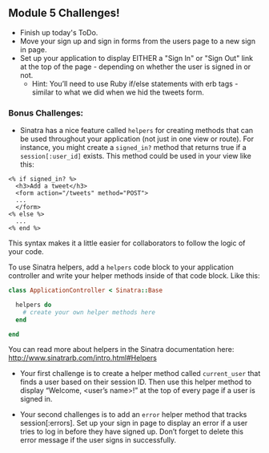 ## Module 5 Challenges!

+ Finish up today's ToDo.
+ Move your sign up and sign in forms from the users page to a new sign in page.
+ Set up your application to display EITHER a "Sign In" or "Sign Out" link at the top of the page - depending on whether the user is signed in or not.
  * Hint: You’ll need to use Ruby if/else statements with erb tags - similar to what we did when we hid the tweets form.

### Bonus Challenges:
+ Sinatra has a nice feature called `helpers` for creating methods that can be used throughout your application (not just in one view or route). For instance, you might create a `signed_in?` method that returns true if a `session[:user_id]` exists. This method could be used in your view like this:

```erb
<% if signed_in? %>
  <h3>Add a tweet</h3>
  <form action="/tweets" method="POST">
  ...
  </form>
<% else %>
  ...
<% end %>
```

This syntax makes it a little easier for collaborators to follow the logic of your code.

To use Sinatra helpers, add a `helpers` code block to your application controller and write your helper methods inside of that code block. Like this:

```ruby
class ApplicationController < Sinatra::Base

  helpers do
    # create your own helper methods here
  end

end
```

You can read more about helpers in the Sinatra documentation here: http://www.sinatrarb.com/intro.html#Helpers

  * Your first challenge is to create a helper method called `current_user` that finds a user based on their session ID. Then use this helper method to display “Welcome, <user’s name>!” at the top of every page if a user is signed in.

  * Your second challenges is to add an `error` helper method that tracks session[:errors]. Set up your sign in page to display an error if a user tries to log in before they have signed up. Don’t forget to delete this error message if the user signs in successfully.

